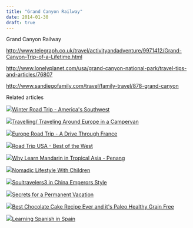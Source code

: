 ```yaml
---
title: "Grand Canyon Railway"
date: 2014-01-30
draft: true
---
```


Grand Canyon Railway  
  
  
  
  

<!--more-->

  
http://www.telegraph.co.uk/travel/activityandadventure/9971412/Grand-Canyon-Trip-of-a-Lifetime.html  
  
http://www.lonelyplanet.com/usa/grand-canyon-national-park/travel-tips-and-articles/76807  
  
http://www.sandiegofamily.com/travel/family-travel/878-grand-canyon

Related articles

[![](http://i.zemanta.com/243671903_80_80.jpg)](http://soultravelers3new.local/2014/01/winter-road-trip-americas-southwest-.html)[Winter Road Trip - America's Southwest](http://soultravelers3new.local/2014/01/winter-road-trip-americas-southwest-.html)

[![](http://i.zemanta.com/101284346_80_80.jpg)](http://soultravelers3new.local/2012/07/travelling-traveling-around-europe-in-a-campervan.html)[Travelling/ Traveling Around Europe in a Campervan](http://soultravelers3new.local/2012/07/travelling-traveling-around-europe-in-a-campervan.html)

[![](http://i.zemanta.com/110192089_80_80.jpg)](http://soultravelers3new.local/2012/09/europe-road-trip-a-drive-through-france-provence-to-dordogne-via-photos-family-travel.html)[Europe Road Trip - A Drive Through France](http://soultravelers3new.local/2012/09/europe-road-trip-a-drive-through-france-provence-to-dordogne-via-photos-family-travel.html)

[![](http://i.zemanta.com/238413764_80_80.jpg)](http://soultravelers3new.local/2014/01/road-trip-usa-best-of-the-west.html)[Road Trip USA - Best of the West](http://soultravelers3new.local/2014/01/road-trip-usa-best-of-the-west.html)

[![](http://i.zemanta.com/94084671_80_80.jpg)](http://soultravelers3new.local/2012/06/why-learn-mandarin-in-tropical-asia-penang.html)[Why Learn Mandarin in Tropical Asia - Penang](http://soultravelers3new.local/2012/06/why-learn-mandarin-in-tropical-asia-penang.html)

[![](http://i.zemanta.com/97268419_80_80.jpg)](http://soultravelers3new.local/2012/06/nomadic-lifestyle-with-children-.html)[Nomadic Lifestyle With Children](http://soultravelers3new.local/2012/06/nomadic-lifestyle-with-children-.html)

[![](http://i.zemanta.com/130189927_80_80.jpg)](http://soultravelers3new.local/2012/12/soultravelers3-in-china-emperors-style.html)[Soultravelers3 in China Emperors Style](http://soultravelers3new.local/2012/12/soultravelers3-in-china-emperors-style.html)

[![](http://i.zemanta.com/197008054_80_80.jpg)](http://soultravelers3new.local/2013/08/secrets-for-a-permanent-vacation-travel-tips.html)[Secrets for a Permanent Vacation](http://soultravelers3new.local/2013/08/secrets-for-a-permanent-vacation-travel-tips.html)

[![](http://i.zemanta.com/215357708_80_80.jpg)](http://soultravelers3new.local/2013/10/best-chocolate-cake-recipe-ever-and-its-paleo-healthy-grain-free.html)[Best Chocolate Cake Recipe Ever and it's Paleo Healthy Grain Free](http://soultravelers3new.local/2013/10/best-chocolate-cake-recipe-ever-and-its-paleo-healthy-grain-free.html)

[![](http://i.zemanta.com/168450990_80_80.jpg)](http://soultravelers3new.local/2013/05/learning-spanish-in-spain.html)[Learning Spanish in Spain](http://soultravelers3new.local/2013/05/learning-spanish-in-spain.html)
